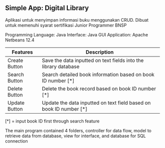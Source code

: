## Simple App: Digital Library 
Aplikasi untuk menyimpan informasi buku menggunakan CRUD. Dibuat untuk memenuhi syarat sertifikasi Junior Programmer BNSP

Programming Language: Java
Interface: Java GUI
Application: Apache Netbeans 12.4

| Features | Description   |
| --- |---|
| Create Button | Save the data inputted on text fields into the library database |
| Search Button | Search detailed book information based on book ID number [*] |
| Delete Button | Delete the book record based on book ID number [*]|
| Update Button | Update the data inputted on text field based on book ID number [*]|

[*] = input book ID first through search feature 

The main program contained 4 folders, controller for data flow, model to retrieve data from database, view for interface, and database for SQL connection

